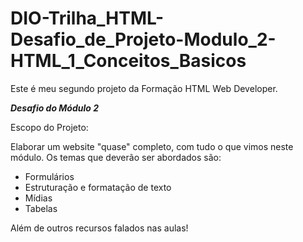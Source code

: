 <h1>DIO-Trilha_HTML-Desafio_de_Projeto-Modulo_2-HTML_1_Conceitos_Basicos</h1>

<p>Este é meu segundo projeto da Formação HTML Web Developer.</p>

<p><b><i>Desafio do Módulo 2</i></b></p>

<p>Escopo do Projeto:</p>

<p>Elaborar um website "quase" completo, com tudo o que vimos neste módulo. Os temas que deverão ser abordados são:

<ul>
  <li>Formulários</li>
  <li>Estruturação e formatação de texto</li>
  <li>Mídias</li> 
  <li>Tabelas</li>
</ul>

<p>Além de outros recursos falados nas aulas!</p>
</p>
